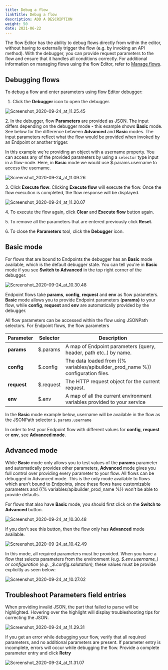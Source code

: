 ```yaml
---
title: Debug a flow
linkTitle: Debug a flow
description: ADD A DESCRIPTION
weight: 50
date: 2021-06-22
---
```


The flow Editor has the ability to debug flows directly from within the editor, without having to externally trigger the flow (e.g. by invoking an API method). With the debugger, you can provide request parameters to the flow and ensure that it handles all conditions correctly. For additional information on managing flows using the flow Editor, refer to [Manage flows](/docs/developer_guide/flows/manage_flows/).

## Debugging flows

To debug a flow and enter parameters using flow Editor debugger:

1. Click the **Debugger** icon to open the debugger.

![Screenshot_2020-09-24_at_11.25.45](/Images/screenshot_2020_09_24_at_11_25_45.png)

2\. In the debugger, flow **Parameters** are provided as JSON. The input differs depending on the debugger mode - this example shows **Basic** mode. See below for the difference between **Advanced** and **Basic** modes. The input parameters reflect what the flow would be provided when invoked by an Endpoint or another trigger.

In this example we're providing an object with a username property. You can access any of the provided parameters by using a `selector` type input in a flow-node. Here, in **Basic** mode we would use $.params.username to access the username.

![Screenshot_2020-09-24_at_11.09.26](/Images/screenshot_2020_09_24_at_11_09_26.png)

3\. Click **Execute flow**. Clicking **Execute flow** will execute the flow. Once the flow execution is completed, the flow response will be displayed.

![Screenshot_2020-09-24_at_11.20.07](/Images/screenshot_2020_09_24_at_11_20_07.png)

4\. To execute the flow again, click **Clear** and **Execute flow** button again.

5\. To remove all the parameters that are entered previously click **Reset.**

6\. To close the **Parameters** tool, click the **Debugger** icon.

## Basic mode

For flows that are bound to Endpoints the debugger has an **Basic** mode available, which is the default debugger state. You can tell you're in **Basic** mode if you see **Switch to Advanced** in the top right corner of the debugger.

![Screenshot_2020-09-24_at_10.30.48](/Images/screenshot_2020_09_24_at_10_30_48.png)

Endpoint flows take **params**, **config**, **request** and **env** as flow parameters. **Basic** mode allows you to provide Endpoint parameters (**params)** to your flow, while **config**, **request** and **env** are automatically provided by the debugger.

All flow parameters can be accessed within the flow using JSONPath selectors. For Endpoint flows, the flow parameters

| Parameter | Selector | Description |
| --- | --- | --- |
| **params** | $.params | A map of Endpoint parameters (query, header, path etc..) by name. |
| **config** | $.config | The data loaded from {{% variables/apibuilder_prod_name %}} configuration files. |
| **request** | $.request | The HTTP request object for the current request. |
| **env** | $.env | A map of all the current environment variables provided to your service |

In the **Basic** mode example below, username will be available in the flow as the JSONPath selector `$.params.username`

In order to test your Endpoint flow with different values for **config**, **request** or **env**, see **Advanced mode**.

## Advanced mode

While **Basic** mode only allows you to test values of the **params** parameter and automatically provides other parameters, **Advanced** mode gives you full control over providing every parameter to your flow. All flows can be debugged in Advanced mode. This is the only mode available to flows which aren't bound to Endpoints, since these flows have customizable parameters and {{% variables/apibuilder_prod_name %}} won't be able to provide defaults.

For flows that also have **Basic** mode, you should first click on the **Switch to Advanced** button.

![Screenshot_2020-09-24_at_10.30.48](/Images/screenshot_2020_09_24_at_10_30_48.png)

If you don't see this button, then the flow only has **Advanced** mode available.

![Screenshot_2020-09-24_at_10.42.49](/Images/screenshot_2020_09_24_at_10_42_49.png)

In this mode, all required parameters must be provided. When you have a flow that selects parameters from the environment (e.g. _$.env.username_) or configuration (e.g. _$.config.salutation),_ these values must be provide explicitly as seen below:

![Screenshot_2020-09-24_at_10.27.02](/Images/screenshot_2020_09_24_at_10_27_02.png)

## Troubleshoot Parameters field entries

When providing invalid JSON, the part that failed to parse will be highlighted. Hovering over the highlight will display troubleshooting tips for correcting the JSON.

![Screenshot_2020-09-24_at_11.29.31](/Images/screenshot_2020_09_24_at_11_29_31.png)

If you get an error while debugging your flow, verify that all required parameters, and no additional parameters are present. If parameter entry is incomplete, errors will occur while debugging the flow. Provide a complete parameter entry and click **Retry**

![Screenshot_2020-09-24_at_11.31.07](/Images/screenshot_2020_09_24_at_11_31_07.png)
